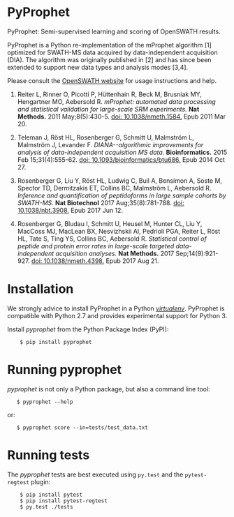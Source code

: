 PyProphet
=========

PyProphet: Semi-supervised learning and scoring of OpenSWATH results.

PyProphet is a Python re-implementation of the mProphet algorithm [1] optimized for SWATH-MS data acquired by data-independent acquisition (DIA). The algorithm was originally published in [2] and has since been extended to support new data types and analysis modes [3,4].

Please consult the [OpenSWATH website](http://openswath.org) for usage instructions and help.

1. Reiter L, Rinner O, Picotti P, Hüttenhain R, Beck M, Brusniak MY, Hengartner MO, Aebersold R.
*mProphet: automated data processing and statistical validation for large-scale
SRM experiments.* **Nat Methods.** 2011 May;8(5):430-5. [doi:
10.1038/nmeth.1584.](http://dx.doi.org/10.1038/nmeth.1584) Epub 2011 Mar 20.

2. Teleman J, Röst HL, Rosenberger G, Schmitt U, Malmström L, Malmström J, Levander F.
*DIANA--algorithmic improvements for analysis of data-independent acquisition MS data.* **Bioinformatics.** 2015 Feb 15;31(4):555-62. [doi: 10.1093/bioinformatics/btu686.](http://dx.doi.org/10.1093/bioinformatics/btu686) Epub 2014 Oct 27.

3. Rosenberger G, Liu Y, Röst HL, Ludwig C, Buil A, Bensimon A, Soste M, Spector TD, Dermitzakis ET, Collins BC, Malmström L, Aebersold R. *Inference and quantification of peptidoforms in large sample cohorts by SWATH-MS.* **Nat Biotechnol** 2017 Aug;35(8):781-788. [doi: 10.1038/nbt.3908.](http://dx.doi.org/10.1038/nbt.3908) Epub 2017 Jun 12.

4. Rosenberger G, Bludau I, Schmitt U, Heusel M, Hunter CL, Liu Y, MacCoss MJ, MacLean BX, Nesvizhskii AI, Pedrioli PGA, Reiter L, Röst HL, Tate S, Ting YS, Collins BC, Aebersold R.
*Statistical control of peptide and protein error rates in large-scale targeted data-independent acquisition analyses.* **Nat Methods.** 2017 Sep;14(9):921-927. [doi: 10.1038/nmeth.4398.](http://dx.doi.org/10.1038/nmeth.4398) Epub 2017 Aug 21. 

Installation
============

We strongly advice to install PyProphet in a Python [*virtualenv*](https://virtualenv.pypa.io/en/stable/). PyProphet is compatible with Python 2.7 and provides experimental support for Python 3.

Install *pyprophet* from the Python Package Index (PyPI):

````
    $ pip install pyprophet
````

Running pyprophet
=================

*pyprophet* is not only a Python package, but also a command line tool:

````
   $ pyprophet --help
````

or:

````
   $ pyprophet score --in=tests/test_data.txt
````


Running tests
=============

The *pyprophet* tests are best executed using `py.test` and the `pytest-regtest` plugin:

````
    $ pip install pytest
    $ pip install pytest-regtest
    $ py.test ./tests
````

